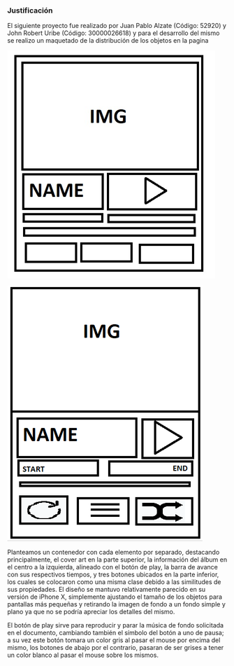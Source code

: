 ### Justificación 

El siguiente proyecto fue realizado por Juan Pablo Alzate (Código: 52920) y John Robert Uribe (Código: 30000026618) y para el desarrollo del mismo se realizo un maquetado de la distribución de los objetos en la pagina 

![plot](./assets/Maquetado-1.jpg)

![plot](./assets/Maquetado-2.png)

Planteamos un contenedor con cada elemento por separado, destacando principalmente, el cover art en la parte superior, la información del álbum en el centro a la izquierda, alineado con el botón de play, la barra de avance con sus respectivos tiempos, y tres botones ubicados en la parte inferior, los cuales se colocaron como una misma clase debido a las similitudes de sus propiedades. El diseño se mantuvo relativamente parecido en su versión de iPhone X, simplemente ajustando el tamaño de los objetos para pantallas más pequeñas y retirando la imagen de fondo a un fondo simple y plano ya que no se podría apreciar los detalles del mismo.

El botón de play sirve para reproducir y parar la música de fondo solicitada en el documento, cambiando también el símbolo del botón a uno de pausa; a su vez este botón tomara un color gris al pasar el mouse por encima del mismo, los botones de abajo por el contrario, pasaran de ser grises a tener un color blanco al pasar el mouse sobre los mismos.
